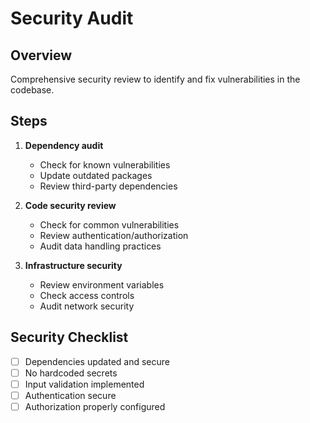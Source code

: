 
# Security Audit

## Overview

Comprehensive security review to identify and fix vulnerabilities in the codebase.

## Steps

1. **Dependency audit**

   - Check for known vulnerabilities
   - Update outdated packages
   - Review third-party dependencies
2. **Code security review**

   - Check for common vulnerabilities
   - Review authentication/authorization
   - Audit data handling practices
3. **Infrastructure security**

   - Review environment variables
   - Check access controls
   - Audit network security

## Security Checklist

- [ ] Dependencies updated and secure
- [ ] No hardcoded secrets
- [ ] Input validation implemented
- [ ] Authentication secure
- [ ] Authorization properly configured
